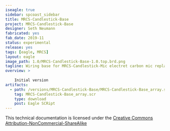```yaml
---
iseagle: true
sidebar: spcoast_sidebar
title: MRCS-Candlestick-Base
project: MRCS-Candlestick-Base
designer: Seth Neumann
fabricated: yes
fab_date: 2019-11
status: experimental
release: yes
tags: [eagle, MRCS]
layout: eagle
image_path: 1.0/MRCS-Candlestick-Base-1.0.top.brd.png
tagline: Wiring base for MRCS-Candlestick-Mic electret carbon mic replacement
overview: >
    
    Initial version
artifacts:
  - path: /versions/MRCS-Candlestick-Base/MRCS-Candlestick-Base_array.scr
    tag: MRCS-Candlestick-Base_array.scr
    type: download
    post: Eagle SCRipt
---
```



This technical documentation is licensed under the [Creative Commons Attribution-NonCommercial-ShareAlike](https://creativecommons.org/licenses/by-nc-sa/3.0/)
